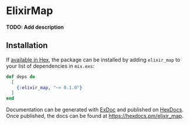 # ElixirMap

**TODO: Add description**

## Installation

If [available in Hex](https://hex.pm/docs/publish), the package can be installed
by adding `elixir_map` to your list of dependencies in `mix.exs`:

```elixir
def deps do
  [
    {:elixir_map, "~> 0.1.0"}
  ]
end
```

Documentation can be generated with [ExDoc](https://github.com/elixir-lang/ex_doc)
and published on [HexDocs](https://hexdocs.pm). Once published, the docs can
be found at <https://hexdocs.pm/elixir_map>.

